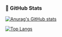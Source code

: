 ### 📜 GitHub Stats
[![Anurag's GitHub stats](https://github-readme-stats.vercel.app/api?username=krystianpietryka&theme=dracula&count_private=true&show_icons=true&hide_title=true)](https://github.com/anuraghazra/github-readme-stats)

[![Top Langs](https://github-readme-stats.vercel.app/api/top-langs/?username=mateushzet&theme=dracula&layout=compact&hide_title=true)](https://github.com/anuraghazra/github-readme-stats)
